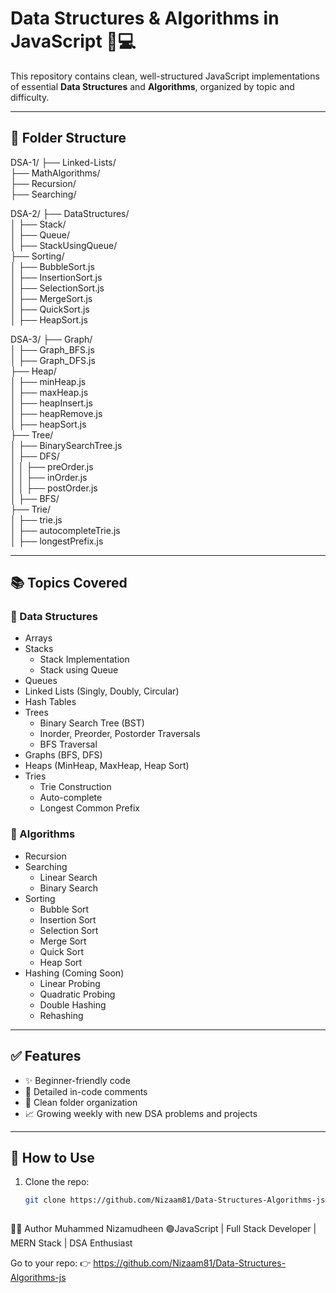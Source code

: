 # Data Structures & Algorithms in JavaScript 🧠💻

This repository contains clean, well-structured JavaScript implementations of essential **Data Structures** and **Algorithms**, organized by topic and difficulty.

---

## 📁 Folder Structure

DSA-1/
├── Linked-Lists/  
├── MathAlgorithms/  
├── Recursion/  
├── Searching/  

DSA-2/
├── DataStructures/  
│   ├── Stack/  
│   ├── Queue/  
│   ├── StackUsingQueue/  
├── Sorting/  
│   ├── BubbleSort.js  
│   ├── InsertionSort.js  
│   ├── SelectionSort.js  
│   ├── MergeSort.js  
│   ├── QuickSort.js  
│   ├── HeapSort.js  

DSA-3/
├── Graph/  
│   ├── Graph_BFS.js  
│   ├── Graph_DFS.js  
├── Heap/  
│   ├── minHeap.js  
│   ├── maxHeap.js  
│   ├── heapInsert.js  
│   ├── heapRemove.js  
│   ├── heapSort.js  
├── Tree/  
│   ├── BinarySearchTree.js  
│   ├── DFS/  
│   │   ├── preOrder.js  
│   │   ├── inOrder.js  
│   │   ├── postOrder.js  
│   ├── BFS/  
├── Trie/  
│   ├── trie.js  
│   ├── autocompleteTrie.js  
│   ├── longestPrefix.js  



 
---

## 📚 Topics Covered

### 🔸 Data Structures
- Arrays
- Stacks 
  - Stack Implementation
  - Stack using Queue 
- Queues 
- Linked Lists  (Singly, Doubly, Circular)
- Hash Tables
- Trees 
  - Binary Search Tree (BST)
  - Inorder, Preorder, Postorder Traversals
  - BFS Traversal
- Graphs  (BFS, DFS)
- Heaps  (MinHeap, MaxHeap, Heap Sort)
- Tries 
  - Trie Construction
  - Auto-complete
  - Longest Common Prefix

### 🔸 Algorithms
- Recursion 
- Searching 
  - Linear Search
  - Binary Search
- Sorting 
  - Bubble Sort
  - Insertion Sort
  - Selection Sort
  - Merge Sort
  - Quick Sort
  - Heap Sort
- Hashing (Coming Soon)
  - Linear Probing
  - Quadratic Probing
  - Double Hashing
  - Rehashing


---

## ✅ Features

- ✨ Beginner-friendly code
- 🧠 Detailed in-code comments
- 📂 Clean folder organization
- 📈 Growing weekly with new DSA problems and projects

---

## 🚀 How to Use

1. Clone the repo:
   ```bash
   git clone https://github.com/Nizaam81/Data-Structures-Algorithms-js.git



🧑‍💻 Author
Muhammed Nizamudheen
🟢JavaScript | Full Stack Developer | MERN Stack | DSA Enthusiast

Go to your repo:
👉 https://github.com/Nizaam81/Data-Structures-Algorithms-js
